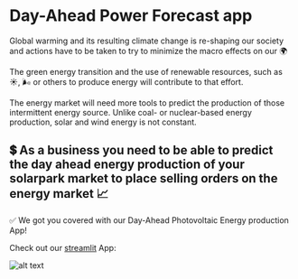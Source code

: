 # Day-Ahead Power Forecast app

Global warming and its resulting climate change is re-shaping our society and actions have to be taken to
try to minimize the macro effects on our 🌍

The green energy transition and the use of renewable resources, such as ☀️, 🌬️ or others to produce energy will contribute to that
effort.


The energy market will need more tools to predict the production of those intermittent energy source. Unlike coal- or nuclear-based energy production, solar and wind energy is not constant.

## 💲 As a business you need to be able to predict the day ahead energy production of your solarpark market to place selling orders on the energy market 📈

✅ We got you covered with our Day-Ahead Photovoltaic Energy production App!


Check out our [streamlit](https://advanced-power-forecast-photovoltaic.streamlit.app/) App:



![alt text](power/images/screenshot-1.png "Day-Ahead Power Forecast")
